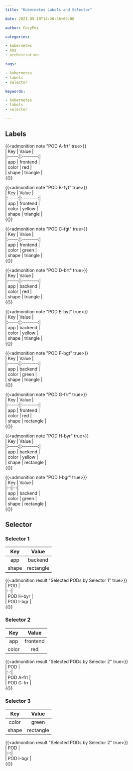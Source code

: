 ```yaml
---
title: "Kubernetes Labels and Selector"

date: 2021-05-10T14:26:36+09:00

author: CozyFex

categories:

- kubernetes
- k8s
- orchestration

tags:

- kubernetes
- labels
- selector

keywords:

- kubernetes
- labels
- selector

---
```


## Labels

{{<admonition note "POD A-frt" true>}}  
| Key | Value |  
|:-----:|:--------:|  
| app | frontend |  
| color | red |  
| shape | triangle |  
{{</admonition>}}

{{<admonition note "POD B-fyt" true>}}  
| Key | Value |  
|:-----:|:--------:|  
| app | frontend |  
| color | yellow |  
| shape | triangle |  
{{</admonition>}}

{{<admonition note "POD C-fgt" true>}}  
| Key | Value |  
|:-----:|:--------:|  
| app | frontend |  
| color | green |  
| shape | triangle |  
{{</admonition>}}

{{<admonition note "POD D-brt" true>}}  
| Key | Value |  
|:-----:|:--------:|  
| app | backend |  
| color | red |  
| shape | triangle |  
{{</admonition>}}

{{<admonition note "POD E-byt" true>}}  
| Key | Value |  
|:-----:|:--------:|  
| app | backend |  
| color | yellow |  
| shape | triangle |  
{{</admonition>}}

{{<admonition note "POD F-bgt" true>}}  
| Key | Value |  
|:-----:|:--------:|  
| app | backend |  
| color | green |  
| shape | triangle |  
{{</admonition>}}

{{<admonition note "POD G-frr" true>}}  
| Key | Value |  
|:-----:|:--------:|  
| app | frontend |  
| color | red |  
| shape | rectangle |  
{{</admonition>}}

{{<admonition note "POD H-byr" true>}}  
| Key | Value |  
|:-----:|:--------:|  
| app | backend |  
| color | yellow |  
| shape | rectangle |  
{{</admonition>}}

{{<admonition note "POD I-bgr" true>}}  
| Key | Value |  
|:-:|:-:|  
| app | backend |  
| color | green |  
| shape | rectangle |  
{{</admonition>}}

## Selector

### Selector 1

| Key | Value |  
|:-:|:-:|  
| app | backend |  
| shape | rectangle |

{{<admonition result "Selected PODs by Selector 1" true>}}  
| POD |  
|:-:|  
| POD H-byr |  
| POD I-bgr |  
{{</admonition>}}

### Selector 2

| Key | Value |  
|:-:|:-:|  
| app | frontend |  
| color | red |

{{<admonition result "Selected PODs by Selector 2" true>}}  
| POD |  
|:-:|  
| POD A-frt |  
| POD G-frr |  
{{</admonition>}}

### Selector 3

| Key | Value |  
|:-:|:-:|  
| color | green |  
| shape | rectangle |

{{<admonition result "Selected PODs by Selector 2" true>}}  
| POD |  
|:-:|  
| POD I-bgr |  
{{</admonition>}}


